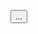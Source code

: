 <!DOCTYPE html>
<html lang="es">
<head>
  <meta charset="UTF-8">
  <title>Reproductor YouTube</title>
  <style>
    #player {
      display: none; /* Ocultamos el video */
    }
  </style>
</head>
<body>

<button onclick="...">...</button>
<audio id="miAudio" src="TU_LINK_AQUI"></audio>

<!-- Iframe oculto -->
<div id="player"></div>

<script>
  let player;

  // Carga el API de YouTube
  const tag = document.createElement('script');
  tag.src = "https://www.youtube.com/iframe_api";
  document.head.appendChild(tag);

  // Se llama automáticamente cuando el API se carga
  function onYouTubeIframeAPIReady() {
    player = new YT.Player('player', {
      height: '0',
      width: '0',
      videoId: '6y7goU0h8sY', // ID del video
      playerVars: {
        autoplay: 0,
        controls: 0,
        loop: 1,
        playlist: '6y7goU0h8sY'
      },
      events: {
        'onReady': () => console.log('Listo')
      }
    });
  }

  function play() {
    if (player) player.playVideo();
  }

  function pause() {
    if (player) player.pauseVideo();
  }
</script>

</body>
</html>
